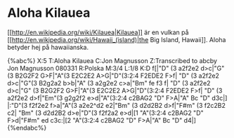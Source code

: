 # Aloha Kilauea

[[http://en.wikipedia.org/wiki/Kilauea|Kilauea]] är en vulkan på [[http://en.wikipedia.org/wiki/Hawaii_(island)|the Big Island, Hawaii]]. Aloha betyder hej på hawaiianska.

{%abc%}
X:5 
T:Aloha Kilauea
C:Jon Magnusson
Z:Transcribed to abcby Jon Magnusson 080331 
R:Polska
M:3/4 
L:1/8 
K:D 
f[|"D" (3 a2f2e2 d>c|"G" (3 B2G2F2 G>F|"A"(3 E2C2E2 A>G|"D"(3:2:4 F2EDE2 F>f|
"D" (3 a2f2e2 d>c|"G"(3 B2g2a2 b>b|"A" (3 a2g2e2 c>a|"Bm" fe f3 f|
"D" (3 a2f2e2 d>c|"G" (3 B2G2F2 G>F|"A"(3 E2C2E2 A>G|"D"(3:2:4 F2EDE2 F>f|
"D" (3 a2f2e2 d>f|"Em"(3 g2g2f2 e>d|"A"(3:2:4 c2BAG2 "D" F>A|"A" Bc "D" d3c|]
|:"D"(3 f2f2e2 f>a|"A"(3 a2e2^d2 e2|"Bm" (3 d2d2B2 d>f|"F#m" (3 f2c2B2 c2|
"Bm" (3 d2d2B2 d>e|"D"(3 f2f2a2 e>d|[1 "A"(3:2:4 c2BAG2 "D" F>d|"F#m" ed c3c:|[2 "A"(3:2:4 c2BAG2 "D" F>A|"A" Bc "D" d4|]
{%endabc%}

